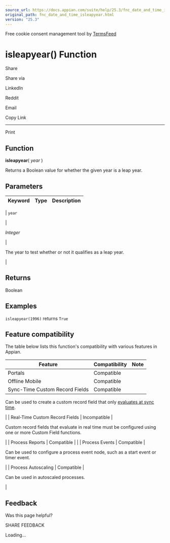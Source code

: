 ```yaml
---
source_url: https://docs.appian.com/suite/help/25.3/fnc_date_and_time_isleapyear.html
original_path: fnc_date_and_time_isleapyear.html
version: "25.3"
---
```


Free cookie consent management tool by [TermsFeed](https://www.termsfeed.com/)

# isleapyear() Function

Share

Share via

LinkedIn

Reddit

Email

Copy Link

* * *

Print

## Function

**isleapyear**( _year_ )

Returns a Boolean value for whether the given year is a leap year.

## Parameters

| Keyword | Type | Description |
| --- | --- | --- |
|
`year`

 |

_Integer_

 |

The year to test whether or not it qualifies as a leap year.

 |

## Returns

Boolean

## Examples

`isleapyear(1996)` returns `True`

## Feature compatibility

The table below lists this function's compatibility with various features in Appian.

| Feature | Compatibility | Note |
| --- | --- | --- |
| Portals | Compatible |  |
| Offline Mobile | Compatible |  |
| Sync-Time Custom Record Fields | Compatible |
Can be used to create a custom record field that only [evaluates at sync time](custom-record-fields.html#prodlink-sync-time-evaluations).

 |
| Real-Time Custom Record Fields | Incompatible |

Custom record fields that evaluate in real time must be configured using one or more Custom Field functions.

 |
| Process Reports | Compatible |  |
| Process Events | Compatible |

Can be used to configure a process event node, such as a start event or timer event.

 |
| Process Autoscaling | Compatible |

Can be used in autoscaled processes.

 |

## Feedback

Was this page helpful?

SHARE FEEDBACK

Loading...